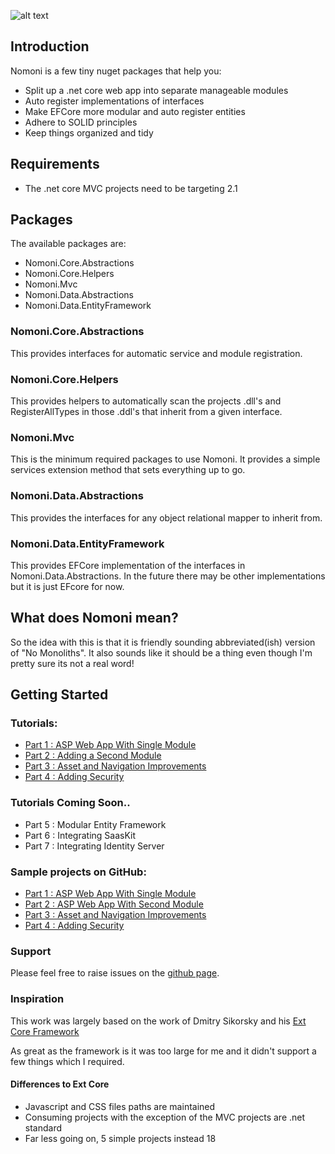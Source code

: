 ![alt text](https://treefish.visualstudio.com/Nomoni/_apis/build/status/Nomoni%20CI%20Build "build status")

## Introduction

Nomoni is a few tiny nuget packages that help you:  

- Split up a .net core web app into separate manageable modules
- Auto register implementations of interfaces
- Make EFCore more modular and auto register entities
- Adhere to SOLID principles
- Keep things organized and tidy

## Requirements

- The .net core MVC projects need to be targeting 2.1

## Packages

The available packages are:

- Nomoni.Core.Abstractions
- Nomoni.Core.Helpers
- Nomoni.Mvc
- Nomoni.Data.Abstractions
- Nomoni.Data.EntityFramework

### Nomoni.Core.Abstractions

This provides interfaces for automatic service and module registration.

### Nomoni.Core.Helpers

This provides helpers to automatically scan the projects .dll's and RegisterAllTypes in those .ddl's that inherit from a given interface.

### Nomoni.Mvc

This is the minimum required packages to use Nomoni. It provides a simple services extension method that sets everything up to go.

### Nomoni.Data.Abstractions

This provides the interfaces for any object relational mapper to inherit from.

### Nomoni.Data.EntityFramework

This provides EFCore implementation of the interfaces in Nomoni.Data.Abstractions. In the future there may be other implementations but it is just EFcore for now.

## What does Nomoni mean?

So the idea with this is that it is friendly sounding abbreviated(ish) version of "No Monoliths". It also sounds like it should be a thing even though I'm pretty sure its not a real word!

## Getting Started

### Tutorials:

- [Part 1 : ASP Web App With Single Module](https://treefish.uk/Nomoni/docs/2.1/getting-started/part-one-basic-web-app-with-single-module) 
- [Part 2 : Adding a Second Module](https://treefish.uk/Nomoni/docs/2.1/getting-started/part-two-adding-a-second-module) 
- [Part 3 : Asset and Navigation Improvements](https://treefish.uk/Nomoni/docs/2.1/getting-started/part-three-asset-and-nav-improvements)
- [Part 4 : Adding Security](https://treefish.uk/Nomoni/docs/2.1/getting-started/part-four-security)

### Tutorials Coming Soon..

- Part 5 : Modular Entity Framework
- Part 6 : Integrating SaasKit
- Part 7 : Integrating Identity Server

### Sample projects on GitHub:

- [Part 1 : ASP Web App With Single Module](https://github.com/treefishuk/nomoni/tree/master/examples/Nomoni.Examples.Basic/) 
- [Part 2 : ASP Web App With Second Module](https://github.com/treefishuk/nomoni/tree/master/examples/Nomoni.Examples.SecondModule/) 
- [Part 3 : Asset and Navigation Improvements](https://github.com/treefishuk/nomoni/tree/master/examples/Nomoni.Examples.AssetAndNavImprovements/) 
- [Part 4 : Adding Security](https://github.com/treefishuk/nomoni/tree/master/examples/Nomoni.Examples.Security/) 

### Support

Please feel free to raise issues on the [github page](https://github.com/treefishuk/nomoni/issues).

### Inspiration

This work was largely based on the work of Dmitry Sikorsky and his [Ext Core Framework](https://github.com/ExtCore/ExtCore/)

As great as the framework is it was too large for me and it didn't support a few things which I required.

#### Differences to Ext Core

- Javascript and CSS files paths are maintained 
- Consuming projects with the exception of the MVC projects are .net standard
- Far less going on, 5 simple projects instead 18

